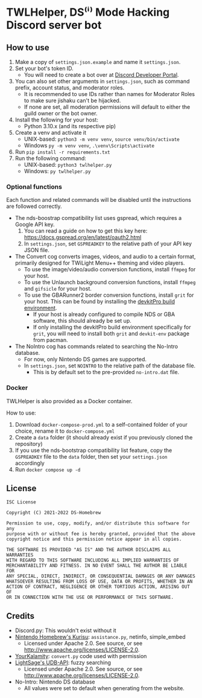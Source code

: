 # TWLHelper, DS⁽ⁱ⁾ Mode Hacking Discord server bot

## How to use

1. Make a copy of `settings.json.example` and name it `settings.json`.
1. Set your bot's token ID.
    - You will need to create a bot over at [Discord Developer Portal](https://discord.com/developers/applications).
1. You can also set other arguments in `settings.json`, such as command prefix, account status, and moderator roles.
    - It is recommended to use IDs rather than names for Moderator Roles to make sure jishaku can't be hijacked.
    - If none are set, all moderation permissions will default to either the guild owner or the bot owner.
1. Install the following for your host:
    - Python 3.10.x (and its respective pip)
1. Create a venv and activate it
    - UNIX-based: `python3 -m venv venv`, `source venv/bin/activate`
    - Windows `py -m venv venv`, `.\venv\Scripts\activate`
1. Run `pip install -r requirements.txt`
1. Run the following command:
    - UNIX-based: `python3 twlhelper.py`
    - Windows: `py twlhelper.py`

### Optional functions

Each function and related commands will be disabled until the instructions are followed correctly.

- The nds-boostrap compatibility list uses gspread, which requires a Google API key.
    1. You can read a guide on how to get this key here: https://docs.gspread.org/en/latest/oauth2.html
    1. In `settings.json`, set `GSPREADKEY` to the relative path of your API key JSON file.
- The Convert cog converts images, videos, and audio to a certain format, primarily designed for TWiLight Menu++ theming and video players.
    - To use the image/video/audio conversion functions, install `ffmpeg` for your host.
    - To use the Unlaunch background conversion functions, install `ffmpeg` and `gifsicle` for your host.
    - To use the GBARunner2 border conversion functions, install `grit` for your host. This can be found by installing the [devkitPro build environment](https://devkitpro.org/wiki/Getting_Started).
        - If your host is already configured to compile NDS or GBA software, this should already be set up.
        - If only installing the devkitPro build environment specifically for `grit`, you will need to install both `grit` and `devkit-env` package from pacman.
- The NoIntro cog has commands related to searching the No-Intro database.
    - For now, only Nintendo DS games are supported.
    - In `settings.json`, set `NOINTRO` to the relative path of the database file.
        - This is by default set to the pre-provided `no-intro.dat` file.

### Docker

TWLHelper is also provided as a Docker container.

How to use:
1. Download `docker-compose-prod.yml` to a self-contained folder of your choice, rename it to `docker-compose.yml`
1. Create a `data` folder (it should already exist if you previously cloned the repository)
1. If you use the nds-bootstrap compatibility list feature, copy the `GSPREADKEY` file to the `data` folder, then set your `settings.json` accordingly
1. Run `docker compose up -d`

## License
```
ISC License

Copyright (C) 2021-2022 DS-Homebrew

Permission to use, copy, modify, and/or distribute this software for any
purpose with or without fee is hereby granted, provided that the above
copyright notice and this permission notice appear in all copies.

THE SOFTWARE IS PROVIDED "AS IS" AND THE AUTHOR DISCLAIMS ALL WARRANTIES
WITH REGARD TO THIS SOFTWARE INCLUDING ALL IMPLIED WARRANTIES OF
MERCHANTABILITY AND FITNESS. IN NO EVENT SHALL THE AUTHOR BE LIABLE FOR
ANY SPECIAL, DIRECT, INDIRECT, OR CONSEQUENTIAL DAMAGES OR ANY DAMAGES
WHATSOEVER RESULTING FROM LOSS OF USE, DATA OR PROFITS, WHETHER IN AN
ACTION OF CONTRACT, NEGLIGENCE OR OTHER TORTIOUS ACTION, ARISING OUT OF
OR IN CONNECTION WITH THE USE OR PERFORMANCE OF THIS SOFTWARE.
```

## Credits
- Discord.py: This wouldn't exist without it
- [Nintendo Homebrew's Kurisu](https://github.com/nh-server/kurisu): `assistance.py`, netinfo, simple_embed
    - Licensed under Apache 2.0. See source, or see http://www.apache.org/licenses/LICENSE-2.0.
- [YourKalamity](https://github.com/YourKalamity): `convert.py` code used with permission
- [LightSage's UDB-API](https://github.com/LightSage/UDB-API): fuzzy searching
    - Licensed under Apache 2.0. See source, or see http://www.apache.org/licenses/LICENSE-2.0.
- No-Intro: Nintendo DS database
    - All values were set to default when generating from the website.
